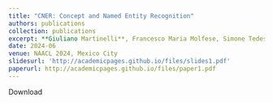 ```yaml
---
title: "CNER: Concept and Named Entity Recognition"
authors: publications
collection: publications
excerpt: **Giuliano Martinelli**, Francesco Maria Molfese, Simone Tedeschi, Alberte Fernàndez-Castro, Roberto Navigli.
date: 2024-06
venue: NAACL 2024, Mexico City
slidesurl: 'http://academicpages.github.io/files/slides1.pdf'
paperurl: http://academicpages.github.io/files/paper1.pdf
---
```


Download
